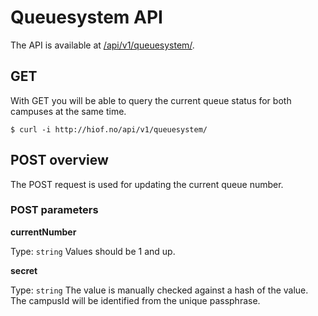 # Queuesystem API

The API is available at [/api/v1/queuesystem/](http://hiof.no/api/v1/queuesystem/).


## GET

With GET you will be able to query the current queue status for both campuses at the same time.

    $ curl -i http://hiof.no/api/v1/queuesystem/

## POST overview

The POST request is used for updating the current queue number.

### POST parameters

**currentNumber**

Type: `string` Values should be 1 and up.

**secret**

Type: `string` The value is manually checked against a hash of the value. The campusId will be identified from the unique passphrase.
